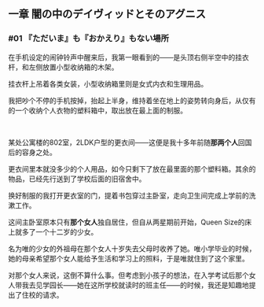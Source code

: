 ## 一章 闇の中のデイヴィッドとそのアグニス

### #01 『ただいま』も『おかえり』もない場所

在手机设定的闹钟铃声中醒来后，我第一眼看到的——是头顶右侧半空中的挂衣杆，和左侧放置小型收纳箱的木架。

挂衣杆上吊着各类女装，小型收纳箱里则是女式内衣和生理用品。

我把吵个不停的手机按掉，抬起上半身，维持着坐在地上的姿势转向身后，从仅有的一个收纳个人衣物的塑料箱中，取出放在最上面的制服。

&emsp;

某处公寓楼的802室，2LDK户型的更衣间——这便是我十多年前随**那两个人**回国后的容身之处。

更衣间里本就没多少的个人用品，如今只剩下了放在最里面的那个塑料箱。其余的物品，已经先行送到了学校后面的旧宿舍中。

换好制服的我打开更衣室的门，提着书包穿过主卧室，走向卫生间完成上学前的洗漱工作。

这间主卧室原本只有**那个女人**独自居住，但自从两星期前开始，Queen Size的床上就多了一个十二岁的少女。

名为唯的少女的外祖母在那个女人十岁失去父母时收养了她。唯小学毕业的时候，她的母亲希望那个女人能给予生活和学习上的照料，于是唯就住到了这个家里。

对那个女人来说，这倒不算什么事。但考虑到小孩子的想法，在入学考试后那个女人带我去见学园长——她在这所学校就读时的班主任——的时候，我还是知趣地提出了住校的请求。



